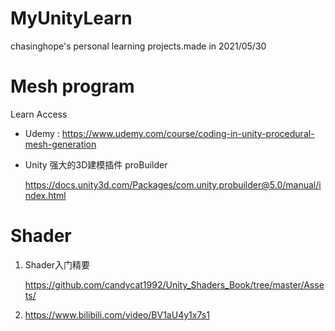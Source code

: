 # MyUnityLearn
chasinghope's personal learning projects.made in 2021/05/30



# Mesh program

Learn  Access

- Udemy :  https://www.udemy.com/course/coding-in-unity-procedural-mesh-generation

- Unity 强大的3D建模插件 proBuilder

  https://docs.unity3d.com/Packages/com.unity.probuilder@5.0/manual/index.html



# Shader

1. Shader入门精要

   https://github.com/candycat1992/Unity_Shaders_Book/tree/master/Assets/

2. https://www.bilibili.com/video/BV1aU4y1x7s1


